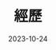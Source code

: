 ---
title: '經歷'
date: 2023-10-24
type: landing

design:
  spacing: '5rem'

# Note: `username` refers to the user's folder name in `content/authors/`

# Page sections
sections:
  - block: resume-experience
    content:
      username: admin
    design:
      # Hugo date format
      date_format: '2006年1月'
      # Education or Experience section first?
      is_education_first: false

  # 📝 Skills & Hobbies - Compact 視圖 (詳細描述風格)
  - block: features
    id: skills
    content:
      title: 📝 技能與興趣
      subtitle: 詳細描述風格 - 深入介紹每項技能
      items:
        - name: Python
          description: 熟練掌握 Python 程式設計，包含數據分析、機器學習和知識圖譜建構
          icon: python
          icon_pack: fab
        - name: R
          description: 精通 R 語言統計分析，擅長數據視覺化和統計計算建模
          icon: r-project
          icon_pack: fab
        - name: Statistics
          description: 具備紮實的統計學基礎，熟悉各種統計方法和假設檢定
          icon: chart-line
          icon_pack: fas
        - name: SQL
          description: 熟練使用 SQL 進行資料庫查詢、數據整理和分析
          icon: database
          icon_pack: fas
        - name: 學術論文寫作
          description: 具備學術寫作能力，熟悉論文撰寫和學術規範
          icon: pen-fancy
          icon_pack: fas
    design:
      columns: '1'
      view: compact

  - block: resume-awards
    content:
      title: 獲獎記錄
      username: admin
  - block: resume-languages
    content:
      title: 語言能力
      username: admin
---